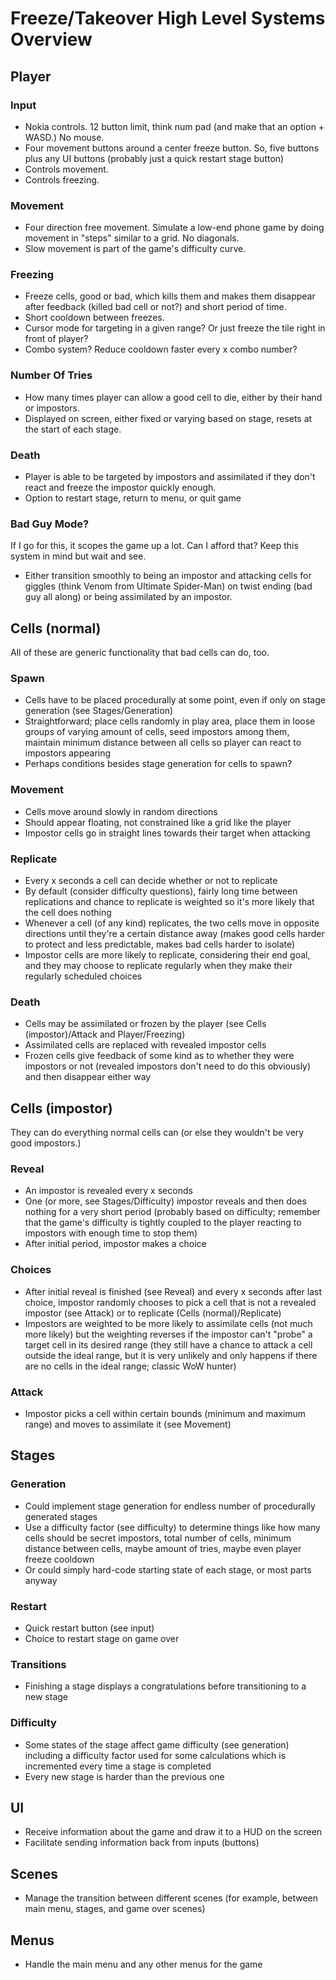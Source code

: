 # Freeze/Takeover High Level Systems Overview

## Player

### Input

- Nokia controls. 12 button limit, think num pad (and make that an option + WASD.) No mouse.
- Four movement buttons around a center freeze button. So, five buttons plus any UI buttons (probably just a quick restart stage button)
- Controls movement.
- Controls freezing.

### Movement

- Four direction free movement. Simulate a low-end phone game by doing movement in "steps" similar to a grid. No diagonals.
- Slow movement is part of the game's difficulty curve.

### Freezing

- Freeze cells, good or bad, which kills them and makes them disappear after feedback (killed bad cell or not?) and short period of time.
- Short cooldown between freezes.
- Cursor mode for targeting in a given range? Or just freeze the tile right in front of player?
- Combo system? Reduce cooldown faster every x combo number?

### Number Of Tries

- How many times player can allow a good cell to die, either by their hand or impostors.
- Displayed on screen, either fixed or varying based on stage, resets at the start of each stage.

### Death

- Player is able to be targeted by impostors and assimilated if they don't react and freeze the impostor quickly enough.
- Option to restart stage, return to menu, or quit game

### Bad Guy Mode?

If I go for this, it scopes the game up a lot. Can I afford that? Keep this system in mind but wait and see.

- Either transition smoothly to being an impostor and attacking cells for giggles (think Venom from Ultimate Spider-Man) on twist ending (bad guy all along) or being assimilated by an impostor.

## Cells (normal)

All of these are generic functionality that bad cells can do, too.

### Spawn

- Cells have to be placed procedurally at some point, even if only on stage generation (see Stages/Generation)
- Straightforward; place cells randomly in play area, place them in loose groups of varying amount of cells, seed impostors among them, maintain minimum distance between all cells so player can react to impostors appearing
- Perhaps conditions besides stage generation for cells to spawn?

### Movement

- Cells move around slowly in random directions
- Should appear floating, not constrained like a grid like the player
- Impostor cells go in straight lines towards their target when attacking

### Replicate

- Every x seconds a cell can decide whether or not to replicate
- By default (consider difficulty questions), fairly long time between replications and chance to replicate is weighted so it's more likely that the cell does nothing
- Whenever a cell (of any kind) replicates, the two cells move in opposite directions until they're a certain distance away (makes good cells harder to protect and less predictable, makes bad cells harder to isolate)
- Impostor cells are more likely to replicate, considering their end goal, and they may choose to replicate regularly when they make their regularly scheduled choices

### Death

- Cells may be assimilated or frozen by the player (see Cells (impostor)/Attack and Player/Freezing)
- Assimilated cells are replaced with revealed impostor cells
- Frozen cells give feedback of some kind as to whether they were impostors or not (revealed impostors don't need to do this obviously) and then disappear either way

## Cells (impostor)

They can do everything normal cells can (or else they wouldn't be very good impostors.)

### Reveal

- An impostor is revealed every x seconds
- One (or more, see Stages/Difficulty) impostor reveals and then does nothing for a very short period (probably based on difficulty; remember that the game's difficulty is tightly coupled to the player reacting to impostors with enough time to stop them)
- After initial period, impostor makes a choice

### Choices

- After initial reveal is finished (see Reveal) and every x seconds after last choice, impostor randomly chooses to pick a cell that is not a revealed impostor (see Attack) or to replicate (Cells (normal)/Replicate)
- Impostors are weighted to be more likely to assimilate cells (not much more likely) but the weighting reverses if the impostor can't "probe" a target cell in its desired range (they still have a chance to attack a cell outside the ideal range, but it is very unlikely and only happens if there are no cells in the ideal range; classic WoW hunter)

### Attack

- Impostor picks a cell within certain bounds (minimum and maximum range) and moves to assimilate it (see Movement)

## Stages

### Generation

- Could implement stage generation for endless number of procedurally generated stages
- Use a difficulty factor (see difficulty) to determine things like how many cells should be secret impostors, total number of cells, minimum distance between cells, maybe amount of tries, maybe even player freeze cooldown
- Or could simply hard-code starting state of each stage, or most parts anyway

### Restart

- Quick restart button (see input)
- Choice to restart stage on game over

### Transitions

- Finishing a stage displays a congratulations before transitioning to a new stage

### Difficulty

- Some states of the stage affect game difficulty (see generation) including a difficulty factor used for some calculations which is incremented every time a stage is completed
- Every new stage is harder than the previous one

## UI

- Receive information about the game and draw it to a HUD on the screen
- Facilitate sending information back from inputs (buttons)

## Scenes

- Manage the transition between different scenes (for example, between main menu, stages, and game over scenes)

## Menus

- Handle the main menu and any other menus for the game